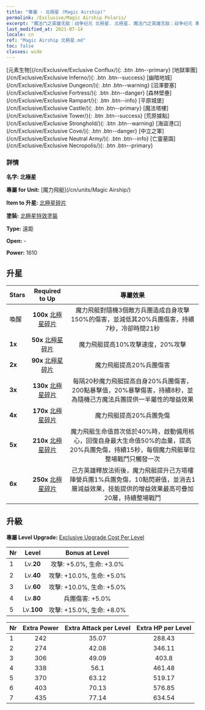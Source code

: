 ```yaml
---
title: "專屬 - 北極星 (Magic Airship)"
permalink: /Exclusive/Magic Airship Polaris/
excerpt: "魔法门之英雄无敌：战争纪元 北極星. 北極星. 魔法门之英雄无敌：战争纪元 專屬 北極星. 魔力飛艇 專屬."
last_modified_at: 2021-07-14
locale: cn
ref: "Magic Airship 北極星.md"
toc: false
classes: wide
---
```

 [元素生物](/cn/Exclusive/Exclusive Conflux/){: .btn .btn--primary} [地獄軍團](/cn/Exclusive/Exclusive Inferno/){: .btn .btn--success} [幽暗地城](/cn/Exclusive/Exclusive Dungeon/){: .btn .btn--warning} [沼澤要塞](/cn/Exclusive/Exclusive Fortress/){: .btn .btn--danger} [森林壁壘](/cn/Exclusive/Exclusive Rampart/){: .btn .btn--info} [平原城堡](/cn/Exclusive/Exclusive Castle/){: .btn .btn--primary} [魔法塔樓](/cn/Exclusive/Exclusive Tower/){: .btn .btn--success} [荒原據點](/cn/Exclusive/Exclusive Stronghold/){: .btn .btn--warning} [海盜港口](/cn/Exclusive/Exclusive Cove/){: .btn .btn--danger} [中立之軍](/cn/Exclusive/Exclusive Neutral Army/){: .btn .btn--info} [亡靈墓園](/cn/Exclusive/Exclusive Necropolis/){: .btn .btn--primary} 

### 詳情
 **名字: 北極星** 

 **專屬 for Unit:** [魔力飛艇](/cn/units/Magic Airship/) 

 **Item to 升星:** [北極星碎片](/cn/Items/con_989/)

 **塗裝:** [北極星特效塗裝](/cn/Items/con_657/)

 **Type:** 遠距

 **Open:** -

 **Power:** 1610

## 升星

  |     Stars    |  Required to Up | 專屬效果 |
  |:-------------|:---------------:|:---------------:|
  |  喚醒  | **100x** [北極星碎片](/cn/Items/con_989/) | 魔力飛艇對隨機3個敵方兵團造成自身攻擊150%的傷害，並減低其20%兵團傷害，持續7秒，冷卻時間21秒 |
  | **1x** <i class="fas fa-star"/> | **50x** [北極星碎片](/cn/Items/con_989/) | 魔力飛艇提高10%攻擊速度，20%攻擊 |
  | **2x** <i class="fas fa-star"/> | **90x** [北極星碎片](/cn/Items/con_989/) | 魔力飛艇提高20%兵團傷害 |
  | **3x** <i class="fas fa-star"/> | **130x** [北極星碎片](/cn/Items/con_989/) | 每隔20秒魔力飛艇提高自身20%兵團傷害，200點暴擊值，20%暴擊傷害，持續8秒，並為隨機己方魔法兵團提供一半屬性的增益效果 |
  | **4x** <i class="fas fa-star"/> | **170x** [北極星碎片](/cn/Items/con_989/) | 魔力飛艇提高20%兵團免傷 |
  | **5x** <i class="fas fa-star"/> | **210x** [北極星碎片](/cn/Items/con_989/) | 魔力飛艇生命值首次低於40%時，啟動備用核心，回復自身最大生命值50%的血量，提高20%兵團免傷，持續15秒，每個魔力飛艇單位整場戰鬥只觸發一次 |
  | **6x** <i class="fas fa-star"/> | **250x** [北極星碎片](/cn/Items/con_989/) | 己方英雄釋放法術後，魔力飛艇提升己方塔樓陣營兵團1%兵團免傷，10點閃避值，並消去1層減益效果，技能提供的增益效果最高可疊加20層，持續整場戰鬥 |


## 升級
 **專屬 Level Upgrade:** [Exclusive Upgrade Cost Per Level](/Exclusive/ExclusiveUpgradeCostPerLevel/)

  |  Nr  |   Level  | Bonus at Level |
  |:-----|:--------:|:--------------:|
  | 1 | Lv.**20** | 攻擊: +5.0%, 生命: +3.0% |
  | 2 | Lv.**40** | 攻擊: +10.0%, 生命: +5.0% |
  | 3 | Lv.**60** | 攻擊: +10.0%, 生命: +5.0% |
  | 4 | Lv.**80** | 兵團傷害: +5.0% |
  | 5 | Lv.**100** | 攻擊: +15.0%, 生命: +8.0% |


  |  Nr  |  Extra Power | Extra Attack per Level | Extra HP per Level |
  |:-----|:--------:|:--------:|:--------:|
  | 1 | 242 | 35.07 | 288.43 |
  | 2 | 274 | 42.08 | 346.11 |
  | 3 | 306 | 49.09 | 403.8 |
  | 4 | 338 | 56.1 | 461.48 |
  | 5 | 370 | 63.12 | 519.17 |
  | 6 | 403 | 70.13 | 576.85 |
  | 7 | 435 | 77.14 | 634.54 |


